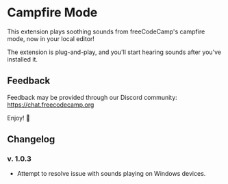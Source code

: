 # Campfire Mode

This extension plays soothing sounds from freeCodeCamp's campfire mode, now in your local editor!

The extension is plug-and-play, and you'll start hearing sounds after you've installed it.

## Feedback

Feedback may be provided through our Discord community: https://chat.freecodecamp.org

Enjoy! 💜

## Changelog

### v. 1.0.3

- Attempt to resolve issue with sounds playing on Windows devices.